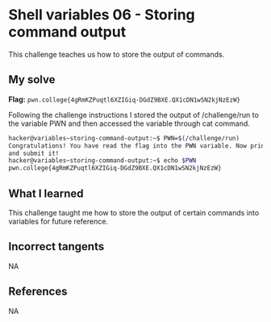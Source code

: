 # Shell variables 06 - Storing command output
This challenge teaches us how to store the output of commands.

## My solve
**Flag:** `pwn.college{4gRmKZPuqtl6XZIGiq-DGdZ9BXE.QX1cDN1wSN2kjNzEzW}`

Following the challenge instructions I stored the output of /challenge/run to the variable PWN and then accessed the variable through cat command.

```bash
hacker@variables~storing-command-output:~$ PWN=$(/challenge/run)
Congratulations! You have read the flag into the PWN variable. Now print it out 
and submit it!
hacker@variables~storing-command-output:~$ echo $PWN
pwn.college{4gRmKZPuqtl6XZIGiq-DGdZ9BXE.QX1cDN1wSN2kjNzEzW}
```

## What I learned 
This challenge taught me how to store the output of certain commands into variables for future reference.

## Incorrect tangents 
NA

## References
NA
